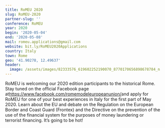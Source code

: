```yaml
---
title: RoMEU 2020
slug: RoMEU-2020
partner-slug: ''
conference: RoMEU
year: 2020
begin: '2020-05-04'
end: '2020-05-08'
mail: romeu.applications@gmail.com
website: bit.ly/RoMEU2020Applications
country: Italy
town: Rome
geo: '41.90278, 12.49637'
header:
  image: /assets/images/82333576_619602252190070_8770170656898678784_n.jpg
---
```

RoMEU is welcoming our 2020 edition participants to the historical Rome. Stay tuned on the official Facebook page at<https://www.facebook.com/romemodeleuropeanunion/>and apply for RoMEU for one of your best experiences in Italy for the first part of May 2020. Learn about the EU and debate on the Regulation on the European Border and Coast Guard (Frontex) and the Directive on the prevention of the use of the financial system for the purposes of money laundering or terrorist financing. It’s going to be hot!
